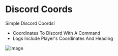 # Discord Coords
 Simple Discord Coords!

- Coordinates To Discord With A Command
- Logs Include Player's Coordinates And Heading

![image](https://media.discordapp.net/attachments/830767474273550346/923564381655142410/unknown.png?width=400&height=167)

